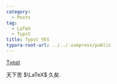 ```yaml
---
category:
  - Posts
tag:
  - LaTeX
  - Typst
title: Typst YES
typora-root-url: ../../.vuepress/public
---
```


[Typst](https://typst.app)

天下苦 $\LaTeX$ 久矣.

